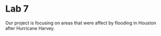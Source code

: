 # Lab 7

Our project is focusing on areas that were affect by flooding in Houston after Hurricane Harvey.
